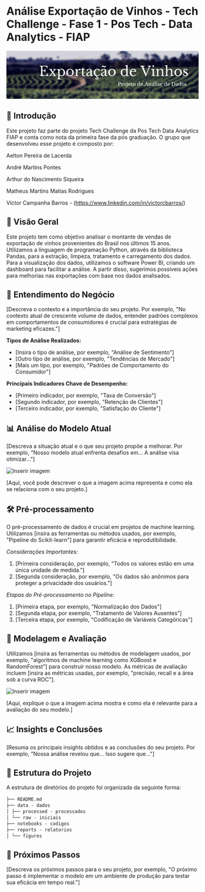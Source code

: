 # Análise Exportação de Vinhos - Tech Challenge - Fase 1 - Pos Tech - Data Analytics - FIAP 

![image](https://github.com/victorcbarros/Analise-Exportacao-de-Vinhos/blob/363d14771c1b1b8828b0b67a6c402d16819683b7/reports-relatorios/figures-figuras/Projeto%20Analise%20Exporta%C3%A7%C3%A3o%20de%20Vinhos%20Banner.jpg)

## 📌 Introdução

Este projeto faz parte do projeto Tech Challenge da Pos Tech Data Analytics FIAP e conta como nota da primeira fase da pós graduação.
O grupo que desenvolveu esse projeto é composto por:

Aelton Pereira de Lacerda

André Martins Pontes

Arthur do Nascimento Siqueira

Matheus Martins Matias Rodrigues

Victor Campanha Barros -  (https://www.linkedin.com/in/victorcbarros/)


## 📌 Visão Geral

Este projeto tem como objetivo analisar o montante de vendas de exportação de vinhos provenientes do Brasil nos últimos 15 anos. Utilizamos a linguagem de programação Python, através da biblioteca Pandas, para a extração, limpeza, tratamento e carregamento dos dados. Para a visualização dos dados, utilizamos o software Power BI, criando um dashboard para facilitar a análise. A partir disso, sugerimos possíveis ações para melhorias nas exportações com base nos dados analisados.


## 💼 Entendimento do Negócio

[Descreva o contexto e a importância do seu projeto. Por exemplo, "No contexto atual de crescente volume de dados, entender padrões complexos em comportamentos de consumidores é crucial para estratégias de marketing eficazes."]

**Tipos de Análise Realizados:**
- [Insira o tipo de análise, por exemplo, "Análise de Sentimento"]
- [Outro tipo de análise, por exemplo, "Tendências de Mercado"]
- [Mais um tipo, por exemplo, "Padrões de Comportamento do Consumidor"]

**Principais Indicadores Chave de Desempenho:**
- [Primeiro indicador, por exemplo, "Taxa de Conversão"]
- [Segundo indicador, por exemplo, "Retenção de Clientes"]
- [Terceiro indicador, por exemplo, "Satisfação do Cliente"]

## 📊 Análise do Modelo Atual

[Descreva a situação atual e o que seu projeto propõe a melhorar. Por exemplo, "Nosso modelo atual enfrenta desafios em... A análise visa otimizar..."]

![Inserir imagem](https://github.com/[SeuNomeDeUsuário]/[NomeDoProjeto]/assets/[IDdaSegundaImagem])

[Aqui, você pode descrever o que a imagem acima representa e como ela se relaciona com o seu projeto.]

## 🛠 Pré-processamento 
O pré-processamento de dados é crucial em projetos de machine learning. Utilizamos [insira as ferramentas ou métodos usados, por exemplo, "Pipeline do Scikit-learn"] para garantir eficácia e reprodutibilidade. 

_Considerações Importantes:_
1. [Primeira consideração, por exemplo, "Todos os valores estão em uma única unidade de medida."]
2. [Segunda consideração, por exemplo, "Os dados são anônimos para proteger a privacidade dos usuários."]
   
_Etapas do Pré-processamento no Pipeline:_
1. [Primeira etapa, por exemplo, "Normalização dos Dados"]
2. [Segunda etapa, por exemplo, "Tratamento de Valores Ausentes"]
3. [Terceira etapa, por exemplo, "Codificação de Variáveis Categóricas"]

## 🤖 Modelagem e Avaliação

Utilizamos [insira as ferramentas ou métodos de modelagem usados, por exemplo, "algoritmos de machine learning como XGBoost e RandomForest"] para construir nosso modelo. As métricas de avaliação incluem [insira as métricas usadas, por exemplo, "precisão, recall e a área sob a curva ROC"].

![Inserir imagem](https://github.com/[SeuNomeDeUsuário]/[NomeDoProjeto]/assets/[IDdaTerceiraImagem])

[Aqui, explique o que a imagem acima mostra e como ela é relevante para a avaliação do seu modelo.]

## 📈 Insights e Conclusões

[Resuma os principais insights obtidos e as conclusões do seu projeto. Por exemplo, "Nossa análise revelou que... Isso sugere que..."]

## 📜 Estrutura do Projeto

A estrutura de diretórios do projeto foi organizada da seguinte forma:
```
├── README.md 
├── data - dados
│ ├── processed - processados
│ └── raw - iniciais
├── notebooks - codigos
├── reports - relatorios 
│ └── figures 

```

## 🚧 Próximos Passos

[Descreva os próximos passos para o seu projeto, por exemplo, "O próximo passo é implementar o modelo em um ambiente de produção para testar sua eficácia em tempo real."]
